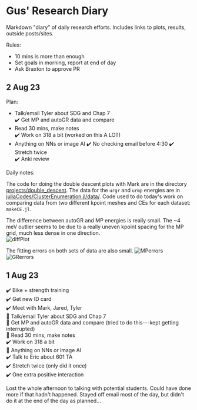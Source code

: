 # Gus' Research Diary
Markdown "diary" of daily research efforts. Includes links to plots, results, outside posts/sites. 

Rules: 
* 10 mins is more than enough 
* Set goals in morning, report at end of day
* Ask Braxton to approve PR

## 2 Aug 23
Plan:
* Talk/email Tyler about SDG and Chap 7  
✔️ Get MP and autoGR data and compare 
* Read 30 mins, make notes  
✔️ Work on 318 a bit (worked on this A LOT) 
* Anything on NNs or image AI
✔️ No checking email before 4:30
✔️ Stretch twice  
✔️ Anki review  

Daily notes:

The code for doing the double descent plots with Mark are in the directory [projects/double_descent](/Users/glh43/home/projects/double_descent). The data for the `urgr` and `urmp` energies are in [juliaCodes/ClusterEnumeration.jl/data/](/Users/glh43/home/juliaCodes/ClusterEnumeration.jl/data/). Code used to do today's work on comparing data from two different kpoint meshes and CEs for each dataset: `makeCE.jl`.

The difference between autoGR and MP energies is really small. The ~4 meV outlier seems to be due to a really uneven kpoint spacing for the MP grid, much less dense in one direction.  
![diffPlot](./../../../projects/double_descent/figures/MPvsGR.png)

The fitting errors on both sets of data are also small.
![MPerrors](./../../../projects/double_descent/figures/MPerrors.png)
![GRerrors](./../../../projects/double_descent/figures/GRerrors.png)

## 1 Aug 23
✔️ Bike + strength training  
✔️  Get new ID card  
✔️ Meet with Mark, Jared, Tyler  
🔲 Talk/email Tyler about SDG and Chap 7  
🔲 Get MP and autoGR data and compare (tried to do this---kept getting interrupted)  
🔲 Read 30 mins, make notes  
✔️ Work on 318 a bit  
🔲 Anything on NNs or image AI  
✔️ Talk to Eric about 601 TA  
✔️ Stretch twice (only did it once)  
✔️ One extra positive interaction  

Lost the whole afternoon to talking with potential students. Could have done more if that hadn't happened. Stayed off email most of the day, but didn't do it at the end of the day as planned...

